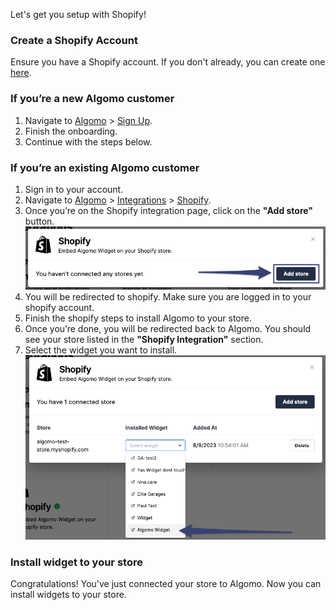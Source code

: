Let's get you setup with Shopify!

### Create a Shopify Account

Ensure you have a Shopify account. If you don't already, you can create one [here](https://www.shopify.com/).

### If you’re a new Algomo customer

1. Navigate to [Algomo](https://app.algomo.com/) > [Sign Up](https://app.algomo.com/signup).
2. Finish the onboarding.
3. Continue with the steps below.

### If you’re an existing Algomo customer

1. Sign in to your account.
2. Navigate to [Algomo](https://app.algomo.com/) > [Integrations](https://app.algomo.com/integrations) > [Shopify](https://app.algomo.com/integrations/shopify).
3. Once you’re on the Shopify integration page, click on the **"Add store"** button.
   ![add_store](./images/add_store.png)
4. You will be redirected to shopify. Make sure you are logged in to your shopify account.
5. Finish the shopify steps to install Algomo to your store.
6. Once you’re done, you will be redirected back to Algomo. You should see your store listed in the **"Shopify Integration"** section.
7. Select the widget you want to install.
   ![connected_stores](./images/add_widget.png)

### Install widget to your store

Congratulations! You've just connected your store to Algomo. Now you can install widgets to your store.
